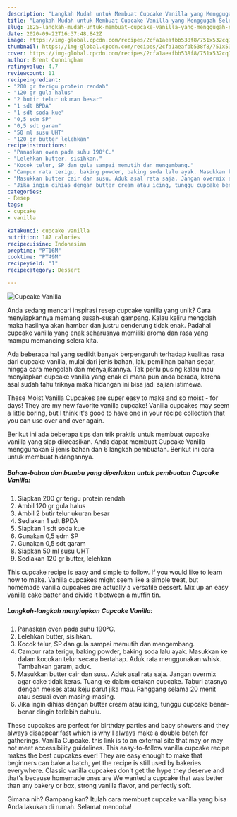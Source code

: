 ```yaml
---
description: "Langkah Mudah untuk Membuat Cupcake Vanilla yang Menggugah Selera"
title: "Langkah Mudah untuk Membuat Cupcake Vanilla yang Menggugah Selera"
slug: 1625-langkah-mudah-untuk-membuat-cupcake-vanilla-yang-menggugah-selera
date: 2020-09-22T16:37:48.842Z
image: https://img-global.cpcdn.com/recipes/2cfa1aeafbb538f8/751x532cq70/cupcake-vanilla-foto-resep-utama.jpg
thumbnail: https://img-global.cpcdn.com/recipes/2cfa1aeafbb538f8/751x532cq70/cupcake-vanilla-foto-resep-utama.jpg
cover: https://img-global.cpcdn.com/recipes/2cfa1aeafbb538f8/751x532cq70/cupcake-vanilla-foto-resep-utama.jpg
author: Brent Cunningham
ratingvalue: 4.7
reviewcount: 11
recipeingredient:
- "200 gr terigu protein rendah"
- "120 gr gula halus"
- "2 butir telur ukuran besar"
- "1 sdt BPDA"
- "1 sdt soda kue"
- "0,5 sdm SP"
- "0,5 sdt garam"
- "50 ml susu UHT"
- "120 gr butter lelehkan"
recipeinstructions:
- "Panaskan oven pada suhu 190°C."
- "Lelehkan butter, sisihkan."
- "Kocok telur, SP dan gula sampai memutih dan mengembang."
- "Campur rata terigu, baking powder, baking soda lalu ayak. Masukkan ke dalam kocokan telur secara bertahap. Aduk rata menggunakan whisk. Tambahkan garam, aduk."
- "Masukkan butter cair dan susu. Aduk asal rata saja. Jangan overmix agar cake tidak keras. Tuang ke dalam cetakan cupcake. Taburi atasnya dengan meises atau keju parut jika mau. Panggang selama 20 menit atau sesuai oven masing-masing."
- "Jika ingin dihias dengan butter cream atau icing, tunggu cupcake benar-benar dingin terlebih dahulu."
categories:
- Resep
tags:
- cupcake
- vanilla

katakunci: cupcake vanilla 
nutrition: 187 calories
recipecuisine: Indonesian
preptime: "PT16M"
cooktime: "PT49M"
recipeyield: "1"
recipecategory: Dessert

---
```



![Cupcake Vanilla](https://img-global.cpcdn.com/recipes/2cfa1aeafbb538f8/751x532cq70/cupcake-vanilla-foto-resep-utama.jpg)

Anda sedang mencari inspirasi resep cupcake vanilla yang unik? Cara menyiapkannya memang susah-susah gampang. Kalau keliru mengolah maka hasilnya akan hambar dan justru cenderung tidak enak. Padahal cupcake vanilla yang enak seharusnya memiliki aroma dan rasa yang mampu memancing selera kita.

Ada beberapa hal yang sedikit banyak berpengaruh terhadap kualitas rasa dari cupcake vanilla, mulai dari jenis bahan, lalu pemilihan bahan segar, hingga cara mengolah dan menyajikannya. Tak perlu pusing kalau mau menyiapkan cupcake vanilla yang enak di mana pun anda berada, karena asal sudah tahu triknya maka hidangan ini bisa jadi sajian istimewa.

These Moist Vanilla Cupcakes are super easy to make and so moist - for days! They are my new favorite vanilla cupcake! Vanilla cupcakes may seem a little boring, but I think it&#39;s good to have one in your recipe collection that you can use over and over again.


Berikut ini ada beberapa tips dan trik praktis untuk membuat cupcake vanilla yang siap dikreasikan. Anda dapat membuat Cupcake Vanilla menggunakan 9 jenis bahan dan 6 langkah pembuatan. Berikut ini cara untuk membuat hidangannya.

<!--inarticleads1-->

##### Bahan-bahan dan bumbu yang diperlukan untuk pembuatan Cupcake Vanilla:

1. Siapkan 200 gr terigu protein rendah
1. Ambil 120 gr gula halus
1. Ambil 2 butir telur ukuran besar
1. Sediakan 1 sdt BPDA
1. Siapkan 1 sdt soda kue
1. Gunakan 0,5 sdm SP
1. Gunakan 0,5 sdt garam
1. Siapkan 50 ml susu UHT
1. Sediakan 120 gr butter, lelehkan


This cupcake recipe is easy and simple to follow. If you would like to learn how to make. Vanilla cupcakes might seem like a simple treat, but homemade vanilla cupcakes are actually a versatile dessert. Mix up an easy vanilla cake batter and divide it between a muffin tin. 

<!--inarticleads2-->

##### Langkah-langkah menyiapkan Cupcake Vanilla:

1. Panaskan oven pada suhu 190°C.
1. Lelehkan butter, sisihkan.
1. Kocok telur, SP dan gula sampai memutih dan mengembang.
1. Campur rata terigu, baking powder, baking soda lalu ayak. Masukkan ke dalam kocokan telur secara bertahap. Aduk rata menggunakan whisk. Tambahkan garam, aduk.
1. Masukkan butter cair dan susu. Aduk asal rata saja. Jangan overmix agar cake tidak keras. Tuang ke dalam cetakan cupcake. Taburi atasnya dengan meises atau keju parut jika mau. Panggang selama 20 menit atau sesuai oven masing-masing.
1. Jika ingin dihias dengan butter cream atau icing, tunggu cupcake benar-benar dingin terlebih dahulu.


These cupcakes are perfect for birthday parties and baby showers and they always disappear fast which is why I always make a double batch for gatherings. Vanilla Cupcake. this link is to an external site that may or may not meet accessibility guidelines. This easy-to-follow vanilla cupcake recipe makes the best cupcakes ever! They are easy enough to make that beginners can bake a batch, yet the recipe is still used by bakeries everywhere. Classic vanilla cupcakes don&#39;t get the hype they deserve and that&#39;s because homemade ones are We wanted a cupcake that was better than any bakery or box, strong vanilla flavor, and perfectly soft. 

Gimana nih? Gampang kan? Itulah cara membuat cupcake vanilla yang bisa Anda lakukan di rumah. Selamat mencoba!
